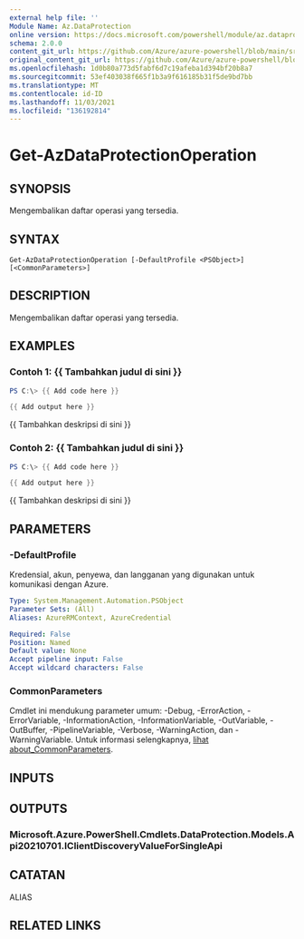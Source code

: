 ```yaml
---
external help file: ''
Module Name: Az.DataProtection
online version: https://docs.microsoft.com/powershell/module/az.dataprotection/get-azdataprotectionoperation
schema: 2.0.0
content_git_url: https://github.com/Azure/azure-powershell/blob/main/src/DataProtection/help/Get-AzDataProtectionOperation.md
original_content_git_url: https://github.com/Azure/azure-powershell/blob/main/src/DataProtection/help/Get-AzDataProtectionOperation.md
ms.openlocfilehash: 1d0b80a773d5fabf6d7c19afeba1d394bf20b8a7
ms.sourcegitcommit: 53ef403038f665f1b3a9f616185b31f5de9bd7bb
ms.translationtype: MT
ms.contentlocale: id-ID
ms.lasthandoff: 11/03/2021
ms.locfileid: "136192814"
---
```

# Get-AzDataProtectionOperation

## SYNOPSIS
Mengembalikan daftar operasi yang tersedia.

## SYNTAX

```
Get-AzDataProtectionOperation [-DefaultProfile <PSObject>] [<CommonParameters>]
```

## DESCRIPTION
Mengembalikan daftar operasi yang tersedia.

## EXAMPLES

### Contoh 1: {{ Tambahkan judul di sini }}
```powershell
PS C:\> {{ Add code here }}

{{ Add output here }}
```

{{ Tambahkan deskripsi di sini }}

### Contoh 2: {{ Tambahkan judul di sini }}
```powershell
PS C:\> {{ Add code here }}

{{ Add output here }}
```

{{ Tambahkan deskripsi di sini }}

## PARAMETERS

### -DefaultProfile
Kredensial, akun, penyewa, dan langganan yang digunakan untuk komunikasi dengan Azure.

```yaml
Type: System.Management.Automation.PSObject
Parameter Sets: (All)
Aliases: AzureRMContext, AzureCredential

Required: False
Position: Named
Default value: None
Accept pipeline input: False
Accept wildcard characters: False
```

### CommonParameters
Cmdlet ini mendukung parameter umum: -Debug, -ErrorAction, -ErrorVariable, -InformationAction, -InformationVariable, -OutVariable, -OutBuffer, -PipelineVariable, -Verbose, -WarningAction, dan -WarningVariable. Untuk informasi selengkapnya, [lihat about_CommonParameters](http://go.microsoft.com/fwlink/?LinkID=113216).

## INPUTS

## OUTPUTS

### Microsoft.Azure.PowerShell.Cmdlets.DataProtection.Models.Api20210701.IClientDiscoveryValueForSingleApi

## CATATAN

ALIAS

## RELATED LINKS

